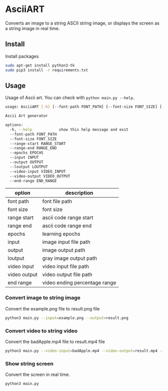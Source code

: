 # AsciiART

Converts an image to a string ASCII string image, or displays the screen as a string image in real time.

## Install

Install packages

```bash
sudo apt-get install python3-tk
sudo pip3 install -r requirements.txt
```

## Usage

Usage of Ascii art. You can check with `python main.py --help.`

```bash
usage: AsciiART [-h] [--font-path FONT_PATH] [--font-size FONT_SIZE] [--range-start RANGE_START] [--range-end RANGE_END] [--epochs EPOCHS] [--input INPUT] [--output OUTPUT] [--loutput LOUTPUT] [--video-input VIDEO_INPUT] [--video-output VIDEO_OUTPUT] [--end-range END_RANGE]

Ascii Art generator

options:
  -h, --help            show this help message and exit
  --font-path FONT_PATH
  --font-size FONT_SIZE
  --range-start RANGE_START
  --range-end RANGE_END
  --epochs EPOCHS
  --input INPUT
  --output OUTPUT
  --loutput LOUTPUT
  --video-input VIDEO_INPUT
  --video-output VIDEO_OUTPUT
  --end-range END_RANGE
```

| option       | description                   |
| ------------ | ----------------------------- |
| font path    | font file path                |
| font size    | font size                     |
| range start  | ascii code range start        |
| range end    | ascii code range end          |
| epochs       | learning epochs               |
| input        | image input file path         |
| output       | image output path             |
| loutput      | gray image output path        |
| video input  | video input file path         |
| video output | video output file path        |
| end range    | video ending percentage range |

### Convert image to string image

Convert the example.png file to result.png file

```bash
python3 main.py --input=example.png --output=result.png
```

### Convert video to string video

Convert the badApple.mp4 file to result.mp4 file

```bash
python3 main.py --video-input=badApple.mp4 --video-output=result.mp4 --end-range=10
```

### Show string screen

Convert the screen in real time.

```bash
python3 main.py
```
